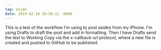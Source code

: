 ```yaml
---
tag: aside
date: 2019-02-10 20:58:11 -0600
---
```

This is a test of the workflow I'm using to post asides from my iPhone. I'm using Drafts to draft the post and add in formatting. Then I have Drafts send the text to Working Copy via the x-callback-url protocol, where a new file is created and pushed to GitHub to be published. 